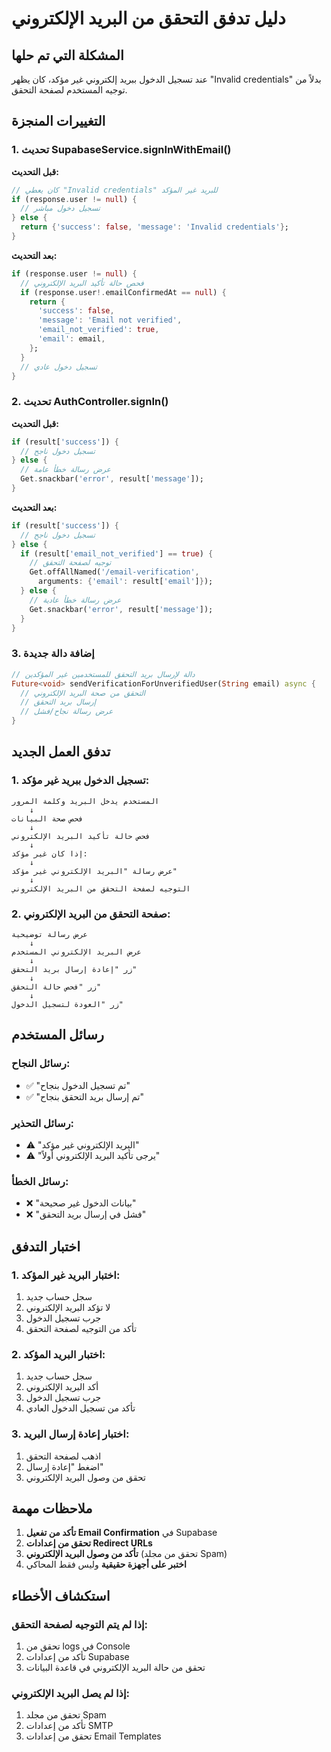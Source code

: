 # دليل تدفق التحقق من البريد الإلكتروني

## المشكلة التي تم حلها
عند تسجيل الدخول ببريد إلكتروني غير مؤكد، كان يظهر "Invalid credentials" بدلاً من توجيه المستخدم لصفحة التحقق.

## التغييرات المنجزة

### 1. تحديث SupabaseService.signInWithEmail()

**قبل التحديث:**
```dart
// كان يعطي "Invalid credentials" للبريد غير المؤكد
if (response.user != null) {
  // تسجيل دخول مباشر
} else {
  return {'success': false, 'message': 'Invalid credentials'};
}
```

**بعد التحديث:**
```dart
if (response.user != null) {
  // فحص حالة تأكيد البريد الإلكتروني
  if (response.user!.emailConfirmedAt == null) {
    return {
      'success': false,
      'message': 'Email not verified',
      'email_not_verified': true,
      'email': email,
    };
  }
  // تسجيل دخول عادي
}
```

### 2. تحديث AuthController.signIn()

**قبل التحديث:**
```dart
if (result['success']) {
  // تسجيل دخول ناجح
} else {
  // عرض رسالة خطأ عامة
  Get.snackbar('error', result['message']);
}
```

**بعد التحديث:**
```dart
if (result['success']) {
  // تسجيل دخول ناجح
} else {
  if (result['email_not_verified'] == true) {
    // توجيه لصفحة التحقق
    Get.offAllNamed('/email-verification', 
      arguments: {'email': result['email']});
  } else {
    // عرض رسالة خطأ عادية
    Get.snackbar('error', result['message']);
  }
}
```

### 3. إضافة دالة جديدة

```dart
// دالة لإرسال بريد التحقق للمستخدمين غير المؤكدين
Future<void> sendVerificationForUnverifiedUser(String email) async {
  // التحقق من صحة البريد الإلكتروني
  // إرسال بريد التحقق
  // عرض رسالة نجاح/فشل
}
```

## تدفق العمل الجديد

### 1. تسجيل الدخول ببريد غير مؤكد:
```
المستخدم يدخل البريد وكلمة المرور
    ↓
فحص صحة البيانات
    ↓
فحص حالة تأكيد البريد الإلكتروني
    ↓
إذا كان غير مؤكد:
    ↓
عرض رسالة "البريد الإلكتروني غير مؤكد"
    ↓
التوجيه لصفحة التحقق من البريد الإلكتروني
```

### 2. صفحة التحقق من البريد الإلكتروني:
```
عرض رسالة توضيحية
    ↓
عرض البريد الإلكتروني المستخدم
    ↓
زر "إعادة إرسال بريد التحقق"
    ↓
زر "فحص حالة التحقق"
    ↓
زر "العودة لتسجيل الدخول"
```

## رسائل المستخدم

### رسائل النجاح:
- ✅ "تم تسجيل الدخول بنجاح"
- ✅ "تم إرسال بريد التحقق بنجاح"

### رسائل التحذير:
- ⚠️ "البريد الإلكتروني غير مؤكد"
- ⚠️ "يرجى تأكيد البريد الإلكتروني أولاً"

### رسائل الخطأ:
- ❌ "بيانات الدخول غير صحيحة"
- ❌ "فشل في إرسال بريد التحقق"

## اختبار التدفق

### 1. اختبار البريد غير المؤكد:
1. سجل حساب جديد
2. لا تؤكد البريد الإلكتروني
3. جرب تسجيل الدخول
4. تأكد من التوجيه لصفحة التحقق

### 2. اختبار البريد المؤكد:
1. سجل حساب جديد
2. أكد البريد الإلكتروني
3. جرب تسجيل الدخول
4. تأكد من تسجيل الدخول العادي

### 3. اختبار إعادة إرسال البريد:
1. اذهب لصفحة التحقق
2. اضغط "إعادة إرسال"
3. تحقق من وصول البريد الإلكتروني

## ملاحظات مهمة

1. **تأكد من تفعيل Email Confirmation** في Supabase
2. **تحقق من إعدادات Redirect URLs**
3. **تأكد من وصول البريد الإلكتروني** (تحقق من مجلد Spam)
4. **اختبر على أجهزة حقيقية** وليس فقط المحاكي

## استكشاف الأخطاء

### إذا لم يتم التوجيه لصفحة التحقق:
1. تحقق من logs في Console
2. تأكد من إعدادات Supabase
3. تحقق من حالة البريد الإلكتروني في قاعدة البيانات

### إذا لم يصل البريد الإلكتروني:
1. تحقق من مجلد Spam
2. تأكد من إعدادات SMTP
3. تحقق من إعدادات Email Templates
